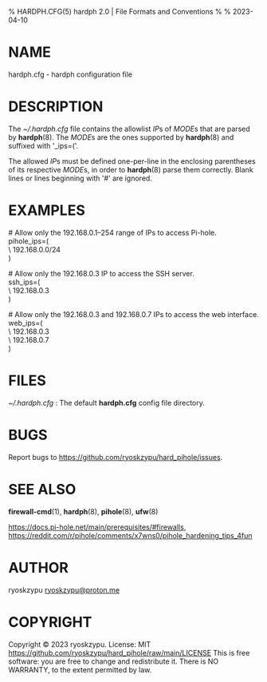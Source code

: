% HARDPH.CFG(5) hardph 2.0 | File Formats and Conventions
%
% 2023-04-10

# NAME
hardph.cfg - hardph configuration file

# DESCRIPTION
The *~/.hardph.cfg* file contains the allowlist *IP*s of *MODE*s that are parsed by
**hardph**(8). The *MODE*s are the ones supported by **hardph**(8) and suffixed with
'_ips=('.

The allowed *IP*s must be defined one-per-line in the enclosing parentheses of its
respective *MODE*s, in order to **hardph**(8) parse them correctly. Blank lines or
lines beginning with '#' are ignored.

# EXAMPLES
\# Allow only the 192.168.0.1–254 range of IPs to access Pi-hole. \
pihole_ips=( \
\  192.168.0.0/24 \
)

\# Allow only the 192.168.0.3 IP to access the SSH server. \
ssh_ips=( \
\  192.168.0.3 \
)

\# Allow only the 192.168.0.3 and 192.168.0.7 IPs to access the web interface. \
web_ips=( \
\  192.168.0.3 \
\  192.168.0.7 \
)

# FILES
*~/.hardph.cfg*
: The default **hardph.cfg** config file directory.

# BUGS
Report bugs to <https://github.com/ryoskzypu/hard_pihole/issues>.

# SEE ALSO
**firewall-cmd**(1), **hardph**(8), **pihole**(8), **ufw**(8)

<https://docs.pi-hole.net/main/prerequisites/#firewalls>, <https://reddit.com/r/pihole/comments/x7wns0/pihole_hardening_tips_4fun>

# AUTHOR
ryoskzypu <ryoskzypu@proton.me>

# COPYRIGHT
Copyright © 2023 ryoskzypu. License: MIT <https://github.com/ryoskzypu/hard_pihole/raw/main/LICENSE>
This is free software: you are free to change and redistribute it. There is NO WARRANTY, to the extent permitted by law.
